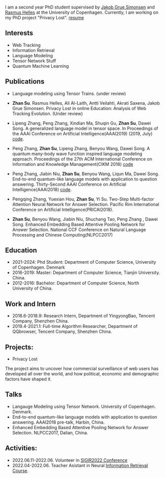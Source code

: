 I am a second year PhD student supervised by [Jakob Grue Simonsen](http://hjemmesider.diku.dk/~simonsen/) and [Rasmus Helles](https://scholar.google.com/citations?user=6-o19BkAAAAJ&hl=en) at the University of Copenhagen. Currently, I am working on my PhD project "Privacy Lost". [resume](./resume/resume.pdf)

## Interests

- Web Tracking
- Information Retrieval
- Language Modeling
- Tensor Network Stuff
- Quantum Machine Learning


## Publications

* Language modeling using Tensor Trains. (under review)
* **Zhan Su**. Rasmus Helles, Ali Al-Laith, Antti Veilahti, Akrati Saxena, Jakob Grue Simonsen. Privacy Lost in online Education: Analysis of Web Tracking Evolution. (Under review)
* Lipeng Zhang, Peng Zhang, Xindian Ma, Shuqin Gu, **Zhan Su**, Dawei Song. A generalized language model in tensor space. In Proceedings of the AAAI Conference on Artificial Intelligence(AAAI2019) (2019, July) [code](https://github.com/shuishen112/AAAI19-TSLM.git).
* Peng Zhang, **Zhan Su**, Lipeng Zhang, Benyou Wang, Dawei Song. A quantum many-body wave function inspired language modeling approach. Proceedings of the 27th ACM International Conference on Information and Knowledge Management(CIKM 2018)  [code](https://github.com/shuishen112/CIKM2018_QMWFLM.git)
* Peng Zhang, Jiabin Niu, **Zhan Su**, Benyou Wang, Liqun Ma, Dawei Song. End-to-end quantum-like language models with application to question answering.    Thirty-Second AAAI Conference on Artificial Intelligence(AAAI2018)  [code](https://github.com/TJUIRLAB/NNQLM).
* Pengqing Zhang, Yuexian Hou, **Zhan Su**, Yi Su. Two-Step Multi-factor Attention Neural Network for Answer Selection. Pacific Rim International Conference on Artificial Intelligence(PRICAI2018). 

* **Zhan Su**, Benyou Wang, Jiabin Niu, Shuchang Tao, Peng Zhang , Dawei Song. Enhanced Embedding Based Attentive Pooling Network for Answer Selection. National CCF Conference on Natural Language Processing and Chinese Computing(NLPCC2017) 


## Education

- 2021-2024: Phd Student: Department of Computer Science, University of Copenhagen. Denmark
- 2016-2019: Master: Department of Computer Science, Tianjin University. China.
- 2012-2016: Bachelor: Department of Computer Science, North University of China. 

## Work and Intern
- 2018.6-2018.9: Research Intern, Department of YingyongBao, Tencent Company,  Shenzhen China. 
- 2019.4-2021.1: Full-time Algorithm Researcher, Department of QQbrowser, Tencent Company, Shenzhen China. 

## Projects: 
- Privacy Lost

The project aims to uncover how commercial surveillance of web users has developed all over the world, and how political, economic and demographic factors have shaped it.

## Talks

- Langauge Modeling using Tensor Network. University of Copenhagen. Denmark. 
- End-to-end quantum-like language models with application to question answering. AAAI2018 pre-talk, Harbin, China. 
- Enhanced Embedding Based Attentive Pooling Network for Answer Selection. NLPCC2017, Dalian, China. 

## Activities:

- 2022.06.11-2022.06. Volunteer in [SIGIR2022 Conference](https://sigir.org/sigir2022/)
- 2022.04-2022.06. Teacher Asistant in Neural [Information Retrieval Course](https://kurser.ku.dk/course/ndak20002u).





